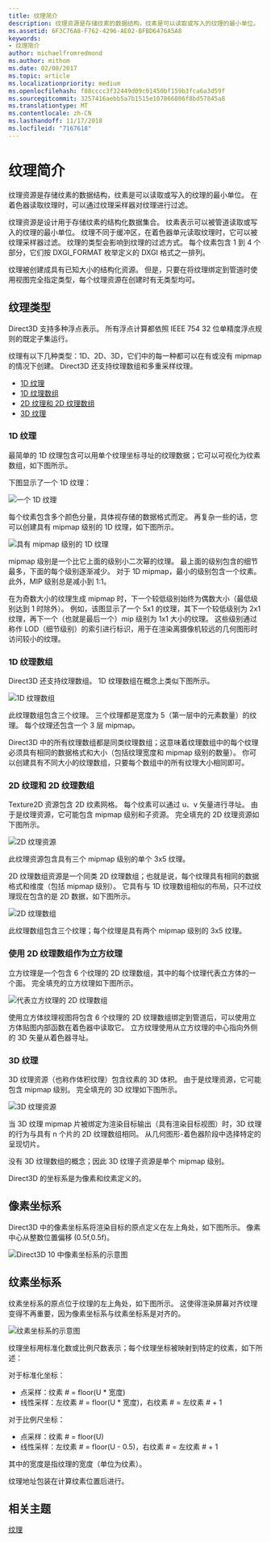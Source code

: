 ```yaml
---
title: 纹理简介
description: 纹理资源是存储纹素的数据结构，纹素是可以读取或写入的纹理的最小单位。 在着色器读取纹理时，可以通过纹理采样器对纹理进行过滤。
ms.assetid: 6F3C76A8-F762-4296-AE02-BFBD6476A5A8
keywords:
- 纹理简介
author: michaelfromredmond
ms.author: mithom
ms.date: 02/08/2017
ms.topic: article
ms.localizationpriority: medium
ms.openlocfilehash: f88cccc3f32449d09c01450bf159b3fca6a3d59f
ms.sourcegitcommit: 3257416aebb5a7b1515e107866806f8bd57845a8
ms.translationtype: MT
ms.contentlocale: zh-CN
ms.lasthandoff: 11/17/2018
ms.locfileid: "7167618"
---
```

# <a name="introduction-to-textures"></a>纹理简介


纹理资源是存储纹素的数据结构，纹素是可以读取或写入的纹理的最小单位。 在着色器读取纹理时，可以通过纹理采样器对纹理进行过滤。

纹理资源是设计用于存储纹素的结构化数据集合。 纹素表示可以被管道读取或写入的纹理的最小单位。 纹理不同于缓冲区，在着色器单元读取纹理时，它可以被纹理采样器过滤。 纹理的类型会影响到纹理的过滤方式。 每个纹素包含 1 到 4 个部分，它们按 DXGI\_FORMAT 枚举定义的 DXGI 格式之一排列。

纹理被创建成具有已知大小的结构化资源。 但是，只要在将纹理绑定到管道时使用视图完全指定类型，每个纹理资源在创建时有无类型均可。

## <a name="span-idtexturetypesspanspan-idtexturetypesspanspan-idtexturetypesspantexture-types"></a><span id="Texture_Types"></span><span id="texture_types"></span><span id="TEXTURE_TYPES"></span>纹理类型


Direct3D 支持多种浮点表示。 所有浮点计算都依照 IEEE 754 32 位单精度浮点规则的既定子集运行。

纹理有以下几种类型：1D、2D、3D，它们中的每一种都可以在有或没有 mipmap 的情况下创建。 Direct3D 还支持纹理数组和多重采样纹理。

-   [1D 纹理](#texture1d-resource)
-   [1D 纹理数组](#texture1d-array-resource)
-   [2D 纹理和 2D 纹理数组](#texture2d-resource)
-   [3D 纹理](#texture3d-resource)

### <a name="span-idtexture1dresourcespanspan-idtexture1dresourcespanspan-idtexture1dresourcespanspan-idtexture1d-resourcespan1d-textures"></a><span id="Texture1D_Resource"></span><span id="texture1d_resource"></span><span id="TEXTURE1D_RESOURCE"></span><span id="texture1d-resource"></span>1D 纹理

最简单的 1D 纹理包含可以用单个纹理坐标寻址的纹理数据；它可以可视化为纹素数组，如下图所示。

下图显示了一个 1D 纹理：

![一个 1D 纹理](images/d3d10-1d-texture.png)

每个纹素包含多个颜色分量，具体视存储的数据格式而定。 再复杂一些的话，您可以创建具有 mipmap 级别的 1D 纹理，如下图所示。

![具有 mipmap 级别的 1D 纹理](images/d3d10-resource-texture1d.png)

mipmap 级别是一个比它上面的级别小二次幂的纹理。 最上面的级别包含的细节最多，下面的每个级别逐渐减少。 对于 1D mipmap，最小的级别包含一个纹素。 此外，MIP 级别总是减小到 1:1。

在为奇数大小的纹理生成 mipmap 时，下一个较低级别始终为偶数大小（最低级别达到 1 时除外）。 例如，该图显示了一个 5x1 的纹理，其下一个较低级别为 2x1 纹理，再下一个（也就是最后一个）mip 级别为 1x1 大小的纹理。 这些级别通过称作 LOD（细节级别）的索引进行标识，用于在渲染离摄像机较远的几何图形时访问较小的纹理。

### <a name="span-idtexture1darrayresourcespanspan-idtexture1darrayresourcespanspan-idtexture1darrayresourcespanspan-idtexture1d-array-resourcespan1d-texture-arrays"></a><span id="Texture1D_Array_Resource"></span><span id="texture1d_array_resource"></span><span id="TEXTURE1D_ARRAY_RESOURCE"></span><span id="texture1d-array-resource"></span>1D 纹理数组

Direct3D 还支持纹理数组。 1D 纹理数组在概念上类似下图所示。

![1D 纹理数组](images/d3d10-resource-texture1darray.png)

此纹理数组包含三个纹理。 三个纹理都是宽度为 5（第一层中的元素数量）的纹理。 每个纹理还包含一个 3 层 mipmap。

Direct3D 中的所有纹理数组都是同类纹理数组；这意味着纹理数组中的每个纹理必须具有相同的数据格式和大小（包括纹理宽度和 mipmap 级别的数量）。 你可以创建具有不同大小的纹理数组，只要每个数组中的所有纹理大小相同即可。

### <a name="span-idtexture2dresourcespanspan-idtexture2dresourcespanspan-idtexture2dresourcespanspan-idtexture2d-resourcespan2d-textures-and-2d-texture-arrays"></a><span id="Texture2D_Resource"></span><span id="texture2d_resource"></span><span id="TEXTURE2D_RESOURCE"></span><span id="texture2d-resource"></span>2D 纹理和 2D 纹理数组

Texture2D 资源包含 2D 纹素网格。 每个纹素可以通过 u、v 矢量进行寻址。 由于是纹理资源，它可能包含 mipmap 级别和子资源。 完全填充的 2D 纹理资源如下图所示。

![2D 纹理资源](images/d3d10-resource-texture2d.png)

此纹理资源包含具有三个 mipmap 级别的单个 3x5 纹理。

2D 纹理数组资源是一个同类 2D 纹理数组；也就是说，每个纹理具有相同的数据格式和维度（包括 mipmap 级别）。 它具有与 1D 纹理数组相似的布局，只不过纹理现在包含的是 2D 数据，如下图所示。

![2D 纹理数组](images/d3d10-resource-texture2darray.png)

此纹理数组包含三个纹理；每个纹理是具有两个 mipmap 级别的 3x5 纹理。

### <a name="span-idtexture2darrayresourceasatexturecubespanspan-idtexture2darrayresourceasatexturecubespanspan-idtexture2darrayresourceasatexturecubespanusing-a-2d-texture-array-as-a-texture-cube"></a><span id="Texture2DArray_Resource_as_a_Texture_Cube"></span><span id="texture2darray_resource_as_a_texture_cube"></span><span id="TEXTURE2DARRAY_RESOURCE_AS_A_TEXTURE_CUBE"></span>使用 2D 纹理数组作为立方纹理

立方纹理是一个包含 6 个纹理的 2D 纹理数组，其中的每个纹理代表立方体的一个面。 完全填充的立方纹理如下图所示。

![代表立方纹理的 2D 纹理数组](images/d3d10-resource-texturecube.png)

使用立方体纹理视图将包含 6 个纹理的 2D 纹理数组绑定到管道后，可以使用立方体贴图内部函数在着色器中读取它。 立方纹理使用从立方纹理的中心指向外侧的 3D 矢量从着色器寻址。

### <a name="span-idtexture3dresourcespanspan-idtexture3dresourcespanspan-idtexture3dresourcespanspan-idtexture3d-resourcespan3d-textures"></a><span id="Texture3D_Resource"></span><span id="texture3d_resource"></span><span id="TEXTURE3D_RESOURCE"></span><span id="texture3d-resource"></span>3D 纹理

3D 纹理资源（也称作体积纹理）包含纹素的 3D 体积。 由于是纹理资源，它可能包含 mipmap 级别。 完全填充的 3D 纹理如下图所示。

![3D 纹理资源](images/d3d10-resource-texture3d.png)

当 3D 纹理 mipmap 片被绑定为渲染目标输出（具有渲染目标视图）时，3D 纹理的行为与具有 n 个片的 2D 纹理数组相同。 从几何图形-着色器阶段中选择特定的呈现切片。

没有 3D 纹理数组的概念；因此 3D 纹理子资源是单个 mipmap 级别。

Direct3D 的坐标系是为像素和纹素定义的。

## <a name="span-idpixelspanspan-idpixelspanspan-idpixelspanpixel-coordinate-system"></a><span id="Pixel"></span><span id="pixel"></span><span id="PIXEL"></span>像素坐标系


Direct3D 中的像素坐标系将渲染目标的原点定义在左上角处，如下图所示。 像素中心从整数位置偏移 (0.5f,0.5f)。

![Direct3D 10 中像素坐标系的示意图](images/d3d10-coordspix10.png)

## <a name="span-idtexelspanspan-idtexelspanspan-idtexelspantexel-coordinate-system"></a><span id="Texel"></span><span id="texel"></span><span id="TEXEL"></span>纹素坐标系


纹素坐标系的原点位于纹理的左上角处，如下图所示。 这使得渲染屏幕对齐纹理变得不再重要，因为像素坐标系与纹素坐标系是对齐的。

![纹素坐标系的示意图](images/d3d10-coordstex10.png)

纹理坐标用标准化数或比例尺数表示；每个纹理坐标被映射到特定的纹素，如下所述：

对于标准化坐标：

-   点采样：纹素 \# = floor(U \* 宽度)
-   线性采样：左纹素 \# = floor(U \* 宽度)，右纹素 \# = 左纹素 \# + 1

对于比例尺坐标：

-   点采样：纹素 \# = floor(U)
-   线性采样：左纹素 \# = floor(U - 0.5)，右纹素 \# = 左纹素 \# + 1

其中的宽度是指纹理的宽度（单位为纹素）。

纹理地址包装在计算纹素位置后进行。

## <a name="span-idrelated-topicsspanrelated-topics"></a><span id="related-topics"></span>相关主题


[纹理](textures.md)
